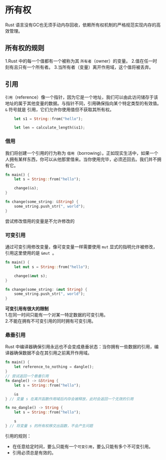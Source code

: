 # 所有权
Rust 语言没有GC也无须手动内存回收，依赖所有权机制的严格规范实现内存的高效管理。  
## 所有权的规则   
1.Rust 中的每一个值都有一个被称为其 `所有者`（owner）的变量。 
2.值在任一时刻有且只有一个所有者。 
3.当所有者（变量）离开作用域，这个值将被丢弃。 

## 引用
`引用`（reference）像一个指针，因为它是一个地址，我们可以由此访问储存于该地址的属于其他变量的数据。与指针不同，引用确保指向某个特定类型的有效值。  
`&` 符号就是 引用，它们允许你使用值但不获取其所有权。

``` Rust
    let s1 = String::from("hello");

    let len = calculate_length(&s1);
```
### 借用
我们将创建一个引用的行为称为 `借用`（borrowing）。正如现实生活中，如果一个人拥有某样东西，你可以从他那里借来。当你使用完毕，必须还回去。我们并不拥有它。
``` Rust
fn main() {
    let s = String::from("hello");

    change(&s);
}

fn change(some_string: &String) {
    some_string.push_str(", world");
}
```
尝试修改借用的变量是不允许修改的
### 可变引用
通过可变引用修改变量，像可变变量一样需要使用 `mut` 显式的指明允许被修改，引用这里使用的是 `&mut `。
``` Rust
fn main() {
    let mut s = String::from("hello");

    change(&mut s);
}

fn change(some_string: &mut String) {
    some_string.push_str(", world");
}
```
**可变引用有很大的限制**  
1.在同一时间只能有一个对某一特定数据的可变引用。    
2.不能在拥有不可变引用的同时拥有可变引用。  
### 悬垂引用
Rust 中编译器确保引用永远也不会变成悬垂状态：当你拥有一些数据的引用，编译器确保数据不会在其引用之前离开作用域。
``` Rust
fn main() {
    let reference_to_nothing = dangle();
}
// 尝试返回一个悬垂引用
fn dangle() -> &String {
    let s = String::from("hello");

    &s
} // 变量 s 在离开函数作用域后内存会被释放，此时会返回一个无效的引用

fn no_dangle() -> String {
    let s = String::from("hello");

    s
} // 将变量 s 的所有权移交出函数，不会产生问题
```

引用的规则：  
* 在任意给定时间，要么只能有一个`可变引用`，要么只能有多个不可变引用。
* 引用必须总是有效的。

